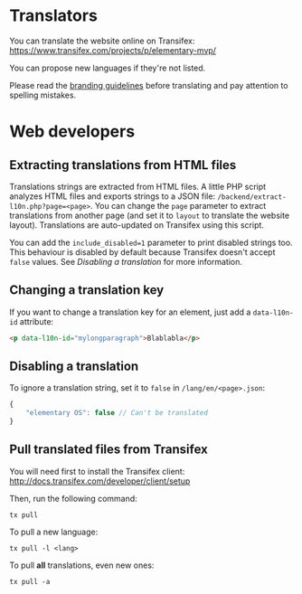 # Translators

You can translate the website online on Transifex: https://www.transifex.com/projects/p/elementary-mvp/

You can propose new languages if they're not listed.

Please read the [branding guidelines](http://elementaryos.org/journal/the-importance-of-our-brand) before translating and pay attention to spelling mistakes.

# Web developers

## Extracting translations from HTML files

Translations strings are extracted from HTML files. A little PHP script analyzes HTML files and exports strings to a JSON file: `/backend/extract-l10n.php?page=<page>`. You can change the `page` parameter to extract translations from another page (and set it to `layout` to translate the website layout). Translations are auto-updated on Transifex using this script.

You can add the `include_disabled=1` parameter to print disabled strings too. This behaviour is disabled by default because Transifex doesn't accept `false` values. See _Disabling a translation_ for more information.

## Changing a translation key

If you want to change a translation key for an element, just add a `data-l10n-id` attribute:
```html
<p data-l10n-id="mylongparagraph">Blablabla</p>
```

## Disabling a translation

To ignore a translation string, set it to `false` in `/lang/en/<page>.json`:
```js
{
    "elementary OS": false // Can't be translated
}
```

## Pull translated files from Transifex

You will need first to install the Transifex client: http://docs.transifex.com/developer/client/setup

Then, run the following command: 
```shell
tx pull
```

To pull a new language:
```shell
tx pull -l <lang>
```

To pull **all** translations, even new ones:
```shell
tx pull -a
```
